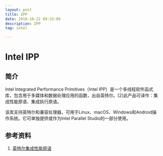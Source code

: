 ```yaml
---
layout: post
title: IPP
date: 2019-10-22 09:33:09
description: IPP
tag: intel

---
```


# Intel IPP
## 简介
Intel Integrated Performance Primitives（Intel IPP）是一个多线程软件函式库，包含用于多媒体和数据处理应用的函数，出自英特尔。[2]此产品可译作：集成性能原语、集成执行原语。

该库支持英特尔和兼容处理器，可用于Linux、macOS、Windows和Android操作系统。它可单独提供或作为Intel Parallel Studio的一部分使用。

## 参考资料
1. [英特尔集成性能原语](https://zh.wikipedia.org/wiki/%E8%8B%B1%E7%89%B9%E5%B0%94%E9%9B%86%E6%88%90%E6%80%A7%E8%83%BD%E5%8E%9F%E8%AF%AD)
